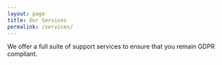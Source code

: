 ```yaml
---
layout: page
title: Our Services
permalink: /services/
---
```


We offer a full suite of support services to ensure that you remain GDPR compliant.

 
